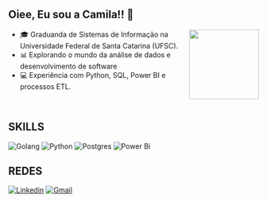 
## Oiee, Eu sou a Camila!! 👋
  <img align="right" height="140" src="https://user-images.githubusercontent.com/74038190/216649417-9acc58df-9186-4132-ad43-819a57babb67.gif">
  
  - 🎓 Graduanda de Sistemas de Informação na Universidade Federal de Santa Catarina (UFSC).
  - 📊 Explorando o mundo da análise de dados e desenvolvimento de software 
  - 💻 Experiência com Python, SQL, Power BI e processos ETL.
<br>


## SKILLS
  ![Golang](https://img.shields.io/badge/Go-00ADD8?style=for-the-badge&logo=go&logoColor=white)
  ![Python](https://img.shields.io/badge/python-3670A0?style=for-the-badge&logo=python&logoColor=ffdd54)
  ![Postgres](https://img.shields.io/badge/postgres-%23316192.svg?style=for-the-badge&logo=postgresql&logoColor=white)
  ![Power Bi](https://img.shields.io/badge/power_bi-F2C811?style=for-the-badge&logo=powerbi&logoColor=black)
  
## REDES

[![Linkedin](https://img.shields.io/badge/Linkedin-blue?style=for-the-badge&logo=Linkedin&logoColor=white&link=https://www.linkedin.com/in/cmilaprim/)](https://www.linkedin.com/in/cmilaprim/)
[![Gmail](https://img.shields.io/badge/Gmail-D14836?style=for-the-badge&logo=gmail&logoColor=white&link=mailto:cmilaprim@gmail.com)](mailto:cmilaprim@gmail.com)












